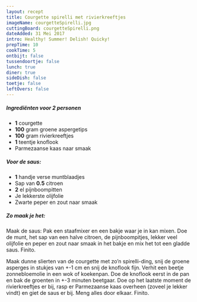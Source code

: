 ```yaml
---
layout: recept
title: Courgette spirelli met rivierkreeftjes
imageName: courgetteSpirelli.jpg
cuttingBoard: courgetteSpirelli.png
dateAdded: 31 Mei 2017
intro: Healthy! Summer! Delish! Quicky!
prepTime: 10
cookTime: 5
ontbijt: false
tussendoortje: false
lunch: true
diner: true
sideDish: false
toetje: false
leftOvers: false
---
```


##### Ingrediënten voor <span class="personen">2</span> personen
* <b>1</b> courgette
* <b>100</b> gram groene aspergetips
* <b>100</b> gram rivierkreeftjes
* <b>1</b> teentje knoflook
* Parmezaanse kaas naar smaak

##### Voor de saus:
* <b>1</b> handje verse muntblaadjes
* Sap van <b>0.5</b> citroen
* <b>2</b> el pijnboompitten
* Je lekkerste olijfolie
* Zwarte peper en zout naar smaak


##### Zo maak je het:
Maak de saus: Pak een staafmixer en een bakje waar je in kan mixen. Doe de munt, het sap van een halve citroen, de pijnboompitjes, lekker veel olijfolie en peper en zout naar smaak in het bakje en mix het tot een gladde saus. Finito.

Maak dunne slierten van de courgette met zo’n spirelli-ding, snij de groene asperges in stukjes van +-1 cm en snij de knoflook fijn. Verhit een beetje zonnebloemolie in een wok of koekenpan. Doe de knoflook eerst in de pan en bak de groenten in +-3 minuten beetgaar. Doe op het laatste moment de rivierkreeftjes er bij, rasp er Parmezaanse kaas overheen (zoveel je lekker vindt) en giet de saus er bij. Meng alles door elkaar. Finito.
